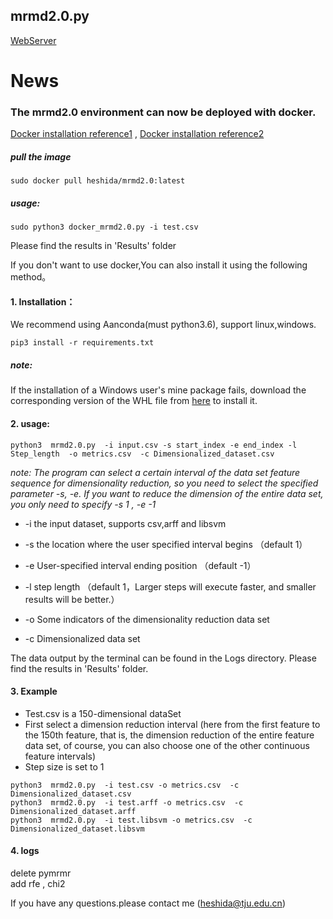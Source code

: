## mrmd2.0.py 
[WebServer](http://lab.malab.cn:5001/MRMD2.0/Home)  
# News  
### The mrmd2.0 environment can now be deployed with docker.   
[Docker installation reference1](https://www.docker.com/products/docker-desktop)  ,   [Docker installation reference2](https://github.com/komavideo/LearnDocker/tree/master/Lesson02)  
##### pull the image
  ```
  sudo docker pull heshida/mrmd2.0:latest
  ```  
##### usage:  
  ```
  sudo python3 docker_mrmd2.0.py -i test.csv
  ```
  Please find the results in 'Results' folder

If you don't want to use docker,You can also install it using the following method。
#### 1. Installation：
We recommend using Aanconda(must python3.6), support linux,windows.  


  ```
  pip3 install -r requirements.txt 
  ```  

  ##### note:
  If the installation of a Windows user's mine package fails, download the corresponding version of the WHL file from [here](https://www.lfd.uci.edu/~gohlke/pythonlibs/) to install it.
  
 #### 2. usage:

 ```
 python3  mrmd2.0.py  -i input.csv -s start_index -e end_index -l Step_length  -o metrics.csv  -c Dimensionalized_dataset.csv
 ```
 
*note: The program can select a certain interval of the data set feature sequence for dimensionality reduction, so you need to select the specified parameter -s, -e. If you want to reduce the dimension of the entire data set, you only need to specify -s 1 , -e -1*

 * -i  the input dataset, supports csv,arff and libsvm 
 
 * -s the location where the user specified interval begins （default 1）
 
 * -e User-specified interval ending position （default -1）
 
 * -l step length （default 1，Larger steps will execute faster, and smaller results will be better.）
 
 * -o  Some indicators of the dimensionality reduction data set 
 
 * -c  Dimensionalized data set 
 
 The data output by the terminal can be found in the Logs directory. Please find the results in 'Results' folder. 

 #### 3. Example
 * Test.csv is a 150-dimensional dataSet
 * First select a dimension reduction interval (here from the first feature to the 150th feature, that is, the dimension reduction of the entire feature data set, of course, you can also choose one of the other continuous feature intervals)  
 * Step size is set to 1  
 
```
python3  mrmd2.0.py  -i test.csv -o metrics.csv  -c Dimensionalized_dataset.csv
python3  mrmd2.0.py  -i test.arff -o metrics.csv  -c Dimensionalized_dataset.arff
python3  mrmd2.0.py  -i test.libsvm -o metrics.csv  -c Dimensionalized_dataset.libsvm
```

#### 4. logs
delete pymrmr  
add rfe , chi2  

If you have any questions.please contact me (heshida@tju.edu.cn)
